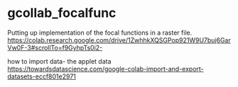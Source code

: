 # gcollab_focalfunc

Putting up implementation of the focal functions in a raster file.
https://colab.research.google.com/drive/1ZwhhkXQSGPop921W9U7buj6GarVw0F-3#scrollTo=f9GyhpTs0i2-

how to import data- the applet data
https://towardsdatascience.com/google-colab-import-and-export-datasets-eccf801e2971
